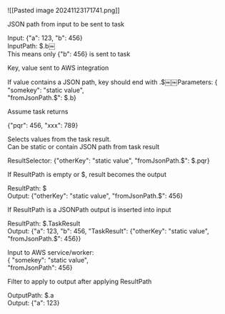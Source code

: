 

![[Pasted image 20241123171741.png]]

JSON path from input to be sent to task
 
Input: {"a": 123, "b": 456}  
InputPath: $.b￼  
This means only {"b": 456} is sent to task

Key, value sent to AWS integration
 
If value contains a JSON path, key should end with .$￼￼Parameters: { "somekey": "static value",  
"fromJsonPath.$": $.b}
 
Assume task returns
 
{"pqr": 456, "xxx": 789}

Selects values from the task result.  
Can be static or contain JSON path from task result
 
ResultSelector: {"otherKey": "static value", "fromJsonPath.$": $.pqr}

If ResultPath is empty or $, result becomes the output
 
ResultPath: $  
Output: {"otherKey": "static value", "fromJsonPath.$": 456}
   

If ResultPath is a JSONPath output is inserted into input
 
ResultPath: $.TaskResult  
Output: {"a": 123, "b": 456, "TaskResult": {"otherKey": "static value", "fromJsonPath.$": 456}}

Input to AWS service/worker:  
{ "somekey": "static value",  
"fromJsonPath": 456}

Filter to apply to output after applying ResultPath
 
OutputPath: $.a  
Output: {"a": 123}